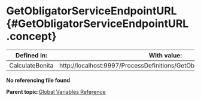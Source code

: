 # GetObligatorServiceEndpointURL {#GetObligatorServiceEndpointURL .concept}

|Defined in:|With value:|
|-----------|-----------|
|CalculateBonita|http://localhost:9997/ProcessDefinitions/GetObligator/GetObligatorService|

**No referencing file found**

**Parent topic:**[Global Variables Reference](../../../../../../modules/demo_Enterprise/dita/crossref/globVars/globVarsRef/GV_globVarsRef.md)

